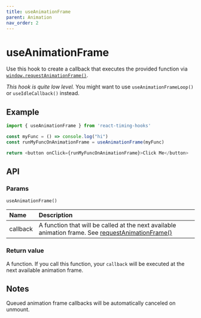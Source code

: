 ```yaml
---
title: useAnimationFrame
parent: Animation
nav_order: 2
---
```


# useAnimationFrame

Use this hook to create a callback that executes the provided function via [`window.requestAnimationFrame()`][raf-mdn].

_This hook is quite low level._ 
You might want to use `useAnimationFrameLoop()` or `useIdleCallback()` instead.

## Example

```javascript
import { useAnimationFrame } from 'react-timing-hooks'

const myFunc = () => console.log("hi")
const runMyFuncOnAnimationFrame = useAnimationFrame(myFunc)

return <button onClick={runMyFuncOnAnimationFrame}>Click Me</button>
```

## API

### Params

`useAnimationFrame()`

| Name             | Description                                                                                                                                                                        |
|:-----------------|:-----------------------------------------------------------------------------------------------------------------------------------------------------------------------------------|
| callback         | A function that will be called at the next available animation frame. See [requestAnimationFrame()](https://developer.mozilla.org/en-US/docs/Web/API/window/requestAnimationFrame) |

### Return value

A function. If you call this function, your `callback` will be executed at the next available animation frame.

## Notes

Queued animation frame callbacks will be automatically canceled on unmount.

[raf-mdn]: https://developer.mozilla.org/en-US/docs/Web/API/window/requestAnimationFrame
